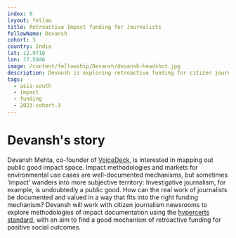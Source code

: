 ```yaml
---
index: 8
layout: fellow
title: Retroactive Impact funding for Journalists
fellowName: Devansh
cohort: 3
country: India
lat: 12.9716
lon: 77.5946
image: /content/fellowship/Devansh/devansh-headshot.jpg
description: Devansh is exploring retroactive funding for citizen journalists using the hypercerts standard.
tags:
  - asia-south
  - impact
  - funding
  - 2023-cohort-3
---
```


# Devansh's story

Devansh Mehta, co-founder of [VoiceDeck](https://voicedeck.org/), is interested in mapping out public good impact space. Impact methodologies and markets for environmental use cases are well-documented mechanisms, but sometimes ‘impact’ wanders into more subjective territory: Investigative journalism, for example, is undoubtedly a public good. How can the real work of journalists be documented and valued in a way that fits into the right funding mechanism? Devansh will work with citizen journalism newsrooms to explore methodologies of impact documentation using the [hypercerts standard,](https://hypercerts.org/) with an aim to find a good mechanism of retroactive funding for positive social outcomes.
